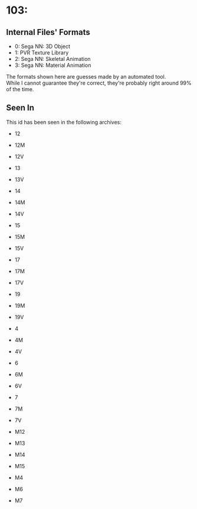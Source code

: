 # 103: 



## Internal Files' Formats
- 0: Sega NN: 3D Object
- 1: PVR Texture Library
- 2: Sega NN: Skeletal Animation
- 3: Sega NN: Material Animation

The formats shown here are guesses made by an automated tool.  
While I cannot guarantee they're correct, they're probably right around 99% of the time.

## Seen In

This id has been seen in the following archives:  

- 12  

- 12M  

- 12V  

- 13  

- 13V  

- 14  

- 14M  

- 14V  

- 15  

- 15M  

- 15V  

- 17  

- 17M  

- 17V  

- 19  

- 19M  

- 19V  

- 4  

- 4M  

- 4V  

- 6  

- 6M  

- 6V  

- 7  

- 7M  

- 7V  

- M12  

- M13  

- M14  

- M15  

- M4  

- M6  

- M7  
